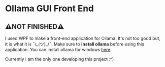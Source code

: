 # Ollama GUI Front End
## ⚠️NOT FINISHED⚠️

I used WPF to make a front-end application for Ollama. It's not too good but, it is what it is ¯\\_(ツ)\_/¯. Make sure to **install ollama** before using this application. You can install ollama for windows [here](https://ollama.com/download/OllamaSetup.exe).

Currently I am the only one developing this project :^)